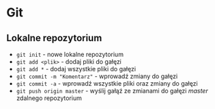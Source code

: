 # Git

## Lokalne repozytorium
* `git init` - nowe lokalne repozytorium
* `git add <plik>` - dodaj pliki do gałęzi
* `git add *` - dodaj wszystkie pliki do gałęzi
* `git commit -m "Komentarz"` - wprowadź zmiany do gałęzi
* `git commit -a` - wprowadź wszystkie pliki oraz zmiany do gałęzi
* `git push origin master` - wyślij gałąź ze zmianami do gałęzi *master* zdalnego repozytorium
